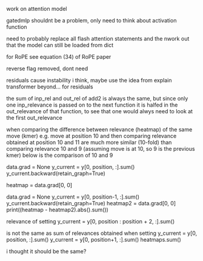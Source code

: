 work on attention model

gatedmlp shouldnt be a problem, only need to think about activation function

need to probably replace all flash attention statements and the nwork out that the model can still be loaded from dict

for RoPE see equation (34) of RoPE paper

reverse flag removed, dont need


residuals cause instability i think, maybe use the idea from explain transformer beyond... for residuals

the sum of inp_rel and out_rel of add2 is always the same, but since only one inp_relevance is passed on to the next function it is halfed in the out_relevance of that function, to see that one would alwys need to look at the first out_relevance
















when comparing the difference between relevance (heatmap) of the same move (kmer) e.g. move at position 10 and then comparing relevance obtained at position 10 and 11 are much more similar (10-fold) than comparing relevance 10 and 9 (assuming move is at 10, so 9 is the previous kmer)
below is the comparison of 10 and 9

data.grad = None
y_current = y[0, position, :].sum()
y_current.backward(retain_graph=True)

heatmap = data.grad[0, 0]

data.grad = None
y_current = y[0, position-1, :].sum()
y_current.backward(retain_graph=True)
heatmap2 = data.grad[0, 0]
print((heatmap - heatmap2).abs().sum())



relevance of setting
y_current = y[0, position : position + 2, :].sum()

is not the same as sum of relevances obtained when setting 
y_current = y[0, position, :].sum()
y_current = y[0, position+1, :].sum()
heatmaps.sum()

i thought it should be the same?


